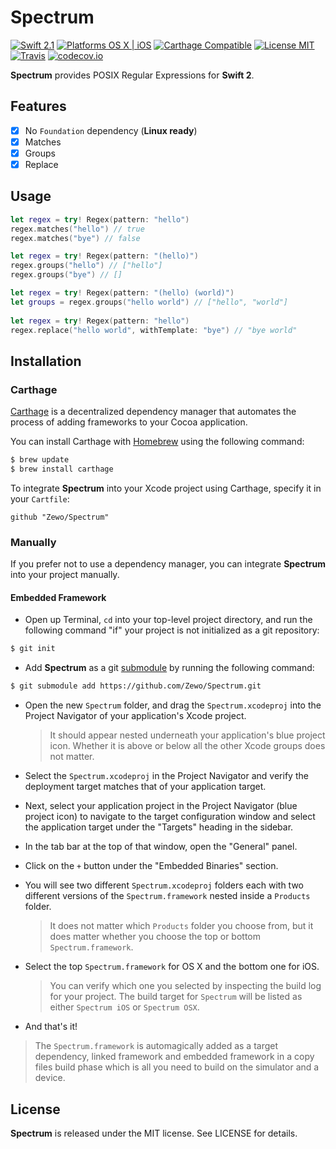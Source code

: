 Spectrum
========

[![Swift 2.1](https://img.shields.io/badge/Swift-2.0-orange.svg?style=flat)](https://developer.apple.com/swift/)
[![Platforms OS X | iOS](https://img.shields.io/badge/Platforms-OS%20X%20%7C%20iOS-lightgray.svg?style=flat)](https://developer.apple.com/swift/)
[![Carthage Compatible](https://img.shields.io/badge/Carthage-Compatible-4BC51D.svg?style=flat)](https://github.com/Carthage/Carthage)
[![License MIT](https://img.shields.io/badge/License-MIT-blue.svg?style=flat)](https://github.com/Carthage/Carthage)
[![Travis](https://img.shields.io/badge/Build-Passing-4BC51D.svg?style=flat)](https://travis-ci.org/Zewo/Spectrum)
[![codecov.io](http://codecov.io/github/Zewo/Spectrum/coverage.svg?branch=master)](http://codecov.io/github/Zewo/Spectrum?branch=master)

**Spectrum** provides POSIX Regular Expressions for **Swift 2**.

## Features

- [x] No `Foundation` dependency (**Linux ready**)
- [x] Matches
- [x] Groups
- [x] Replace

## Usage

```swift
let regex = try! Regex(pattern: "hello")
regex.matches("hello") // true
regex.matches("bye") // false

let regex = try! Regex(pattern: "(hello)")
regex.groups("hello") // ["hello"]
regex.groups("bye") // []

let regex = try! Regex(pattern: "(hello) (world)")
let groups = regex.groups("hello world") // ["hello", "world"]
    
let regex = try! Regex(pattern: "hello")
regex.replace("hello world", withTemplate: "bye") // "bye world"
```

## Installation

### Carthage

[Carthage](https://github.com/Carthage/Carthage) is a decentralized dependency manager that automates the process of adding frameworks to your Cocoa application.

You can install Carthage with [Homebrew](http://brew.sh/) using the following command:

```bash
$ brew update
$ brew install carthage
```

To integrate **Spectrum** into your Xcode project using Carthage, specify it in your `Cartfile`:

```ogdl
github "Zewo/Spectrum"
```

### Manually

If you prefer not to use a dependency manager, you can integrate **Spectrum** into your project manually.

#### Embedded Framework

- Open up Terminal, `cd` into your top-level project directory, and run the following command "if" your project is not initialized as a git repository:

```bash
$ git init
```

- Add **Spectrum** as a git [submodule](http://git-scm.com/docs/git-submodule) by running the following command:

```bash
$ git submodule add https://github.com/Zewo/Spectrum.git
```

- Open the new `Spectrum` folder, and drag the `Spectrum.xcodeproj` into the Project Navigator of your application's Xcode project.

    > It should appear nested underneath your application's blue project icon. Whether it is above or below all the other Xcode groups does not matter.

- Select the `Spectrum.xcodeproj` in the Project Navigator and verify the deployment target matches that of your application target.
- Next, select your application project in the Project Navigator (blue project icon) to navigate to the target configuration window and select the application target under the "Targets" heading in the sidebar.
- In the tab bar at the top of that window, open the "General" panel.
- Click on the `+` button under the "Embedded Binaries" section.
- You will see two different `Spectrum.xcodeproj` folders each with two different versions of the `Spectrum.framework` nested inside a `Products` folder.

    > It does not matter which `Products` folder you choose from, but it does matter whether you choose the top or bottom `Spectrum.framework`.

- Select the top `Spectrum.framework` for OS X and the bottom one for iOS.

    > You can verify which one you selected by inspecting the build log for your project. The build target for `Spectrum` will be listed as either `Spectrum iOS` or `Spectrum OSX`.

- And that's it!

> The `Spectrum.framework` is automagically added as a target dependency, linked framework and embedded framework in a copy files build phase which is all you need to build on the simulator and a device.

License
-------

**Spectrum** is released under the MIT license. See LICENSE for details.
